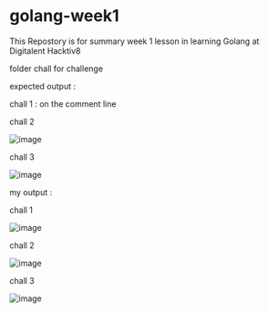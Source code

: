 ﻿# golang-week1

This Repostory is for summary week 1 lesson in learning Golang at Digitalent Hacktiv8

folder chall for challenge

expected output :

chall 1 :
on the comment line

chall 2

![image](https://user-images.githubusercontent.com/86141998/224609870-b5c2489c-f9af-4d4f-9f18-28a09f3ba617.png)


chall 3

![image](https://user-images.githubusercontent.com/86141998/225021521-d525c376-eff2-44aa-b53c-a7c811268ecf.png)





my output :

chall 1 

![image](https://user-images.githubusercontent.com/86141998/224609271-32d06b45-f915-4a9d-9a0b-56de0b0915fd.png)


chall 2 

![image](https://user-images.githubusercontent.com/86141998/224609644-e4ff14ac-fd56-42f7-b696-1a7dff2c330e.png)


chall 3

![image](https://user-images.githubusercontent.com/86141998/225021649-c49d8110-c46a-4487-861f-51a5d6ae8af0.png)
